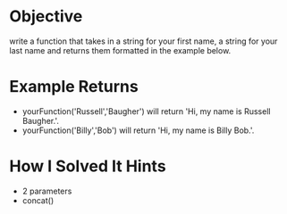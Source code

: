 # Objective
  write a function that takes in a string for your first name, a string for your last name and returns them formatted in the example below.

# Example Returns
* yourFunction('Russell','Baugher') will return 'Hi, my name is Russell Baugher.'.
* yourFunction('Billy','Bob') will return 'Hi, my name is Billy Bob.'.

# How I Solved It Hints
* 2 parameters
* concat()
